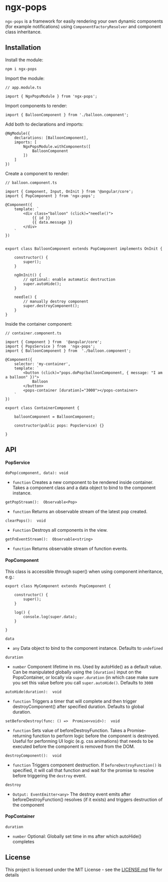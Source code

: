 
# ngx-pops

`ngx-pops` is a framework for easily rendering your own dynamic components (for example notifications) using `ComponentFactoryResolver` and component class inheritance.






## Installation

Install the module:

    npm i ngx-pops

Import the module:

    // app.module.ts
    
    import { NgxPopsModule } from 'ngx-pops';
    
Import components to render:
  
    import { BalloonComponent } from './balloon.component';

Add both to declarations and imports:

    @NgModule({    
        declarations: [BalloonComponent],    
        imports: [
            NgxPopsModule.withComponents([
                BalloonComponent
            ])
        ]
    })
Create a component to render:
    

    // balloon.component.ts
    
    import { Component, Input, OnInit } from '@angular/core';
    import { PopComponent } from 'ngx-pops';
        
    @Component({    
        template: `    
            <div class="balloon" (click)="needle()">
                {{ id }}
                {{ data.message }}
            </div>    
        `    
    })
    

    export class BalloonComponent extends PopComponent implements OnInit {  
                        
        constructor() {    
            super();
        }
        
        ngOnInit() {
            // optional: enable automatic destruction
            super.autoHide();
        }
       
        needle() {
            // manually destroy component
            super.destroyComponent();
        }
    }
    

Inside the container component:

    // container.component.ts
    
    import { Component } from  '@angular/core';
    import { PopsService } from  'ngx-pops';    
    import { BalloonComponent } from  './balloon.component';

    @Component({    
        selector: 'my-container',    
        template: `    
            <button (click)="pops.doPop(balloonComponent, { message: "I am a balloon" })">
                Balloon
            </button>
            <pops-container [duration]="3000"></pops-container>
        `    
    })

    export class ContainerComponent {
    
        balloonComponent = BalloonComponent;
        
        constructor(public pops: PopsService) {}	
            
    }


## API

#### PopService

`doPop(component, data): void` 
- `function` Creates a new component to be rendered inside container. Takes a component class and a data object to bind to the component instance.

`getPopStream():  Observable<Pop>`
- `function` Returns an observable stream of the latest pop created.

`clearPops():  void`
- `Function` Destroys all components in the view.

`getFnEventStream():  Observable<string>`
- `function` Returns observable stream of function events.

#### PopComponent
This class is accessible through super() when using component inheritance, e.g.:

    export class MyComponent extends PopComponent {
    
        constructor() {
            super();
        }
        
        log() {
            console.log(super.data);
        }
    
    }


 `data`
 -  `any` Data object to bind to the component instance. Defaults to `undefined`

`duration` 
- `number` Component lifetime in ms. Used by autoHide() as a default value. Can be manipulated globally using the `[duration]` input on the PopsContainer, or locally via `super.duration` (in which case make sure you set this value before you call `super.autoHide()`. Defaults to `3000`
 

`autoHide(duration):  void`
- `function` Triggers a timer that will complete and then trigger destroyComponent() after specified duration. Defaults to global duration.

`setBeforeDestroy(func: () =>  Promise<void>):  void`
- `function` Sets value of beforeDestroyFunction. Takes a Promise-returning function to perform logic before the component is destroyed. Useful for performing UI logic (e.g. css animations) that needs to be executed before the component is removed from the DOM.

`destroyComponent():  void`
- `function` Triggers component destruction. If `beforeDestroyFunction()` is specified, it will call that function and wait for the promise to resolve before triggering the `destroy` event.

`destroy`
- `Output: EventEmitter<any>` The destroy event emits after beforeDestroyFunction() resolves (if it exists) and triggers destruction of the component
#### PopContainer

`duration` 
- `number` Optional: Globally set time in ms after which autoHide() completes

## License

This project is licensed under the MIT License - see the [LICENSE.md](LICENSE.md) file for details

